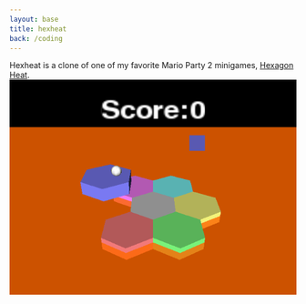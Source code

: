 ```yaml
---
layout: base
title: hexheat
back: /coding
---
```

Hexheat is a clone of one of my favorite Mario Party 2 minigames, [Hexagon Heat](http://www.mariowiki.com/Hexagon_Heat).
<img src="/images/hexagon_screenshot.png">
